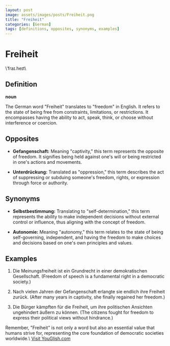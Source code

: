 ```yaml
---
layout: post
image: assets/images/posts/Freiheit.png
title: "Freiheit"
categories: [German]
tags: [definitions, opposites, synonyms, examples]
---
```


# Freiheit

\ˈfraɪ.heɪt\

## Definition

**noun**

The German word "Freiheit" translates to "freedom" in English. It refers to the state of being free from constraints, limitations, or restrictions. It encompasses having the ability to act, speak, think, or choose without interference or coercion.

## Opposites

- **Gefangenschaft:** Meaning "captivity," this term represents the opposite of freedom. It signifies being held against one's will or being restricted in one's actions and movements.

- **Unterdrückung:** Translated as "oppression," this term describes the act of suppressing or subduing someone's freedom, rights, or expression through force or authority.

## Synonyms

- **Selbstbestimmung:** Translating to "self-determination," this term represents the ability to make independent decisions without external control or influence, thus aligning with the concept of freedom.

- **Autonomie:** Meaning "autonomy," this term relates to the state of being self-governing, independent, and having the freedom to make choices and decisions based on one's own principles and values.

## Examples

1. Die Meinungsfreiheit ist ein Grundrecht in einer demokratischen Gesellschaft. (Freedom of speech is a fundamental right in a democratic society.)

2. Nach vielen Jahren der Gefangenschaft erlangte sie endlich ihre Freiheit zurück. (After many years in captivity, she finally regained her freedom.)

3. Die Bürger kämpften für die Freiheit, um ihre politischen Ansichten ungehindert äußern zu können. (The citizens fought for freedom to express their political views without hindrance.)

Remember, "Freiheit" is not only a word but also an essential value that humans strive for, representing the core foundation of democratic societies worldwide.\ <a id="yg-widget-0" class="youglish-widget" data-query="Freiheit" data-lang="german" data-components="8412" data-auto-start="0" data-bkg-color="theme_light" data-title="How%20to%20pronounce%20Freiheit%20in%20German"  rel="nofollow" href="https://youglish.com">Visit YouGlish.com</a><script async src="https://youglish.com/public/emb/widget.js" charset="utf-8"></script>